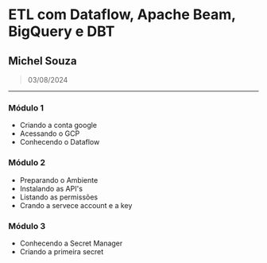 # ETL com Dataflow, Apache Beam, BigQuery e DBT
## Michel Souza
> 03/08/2024
---

### Módulo 1
- Criando a conta google
- Acessando o GCP
- Conhecendo o Dataflow

### Módulo 2
- Preparando o Ambiente
- Instalando as API's
- Listando as permissões
- Crando a servece account e a key

### Módulo 3 
- Conhecendo a Secret Manager
- Criando a primeira secret